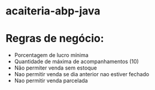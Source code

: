 # acaiteria-abp-java

# Regras de negócio:
- Porcentagem de lucro mínima
- Quantidade de máxima de acompanhamentos (10)
- Não permiter venda sem estoque
- Nao permitir venda se dia anterior nao estiver fechado
- Nao permitir venda parcelada
